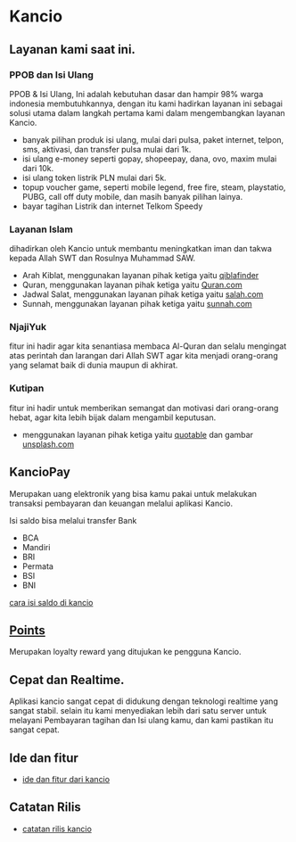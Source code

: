 # Kancio

## Layanan kami saat ini.


### PPOB dan Isi Ulang

PPOB & Isi Ulang, Ini adalah kebutuhan dasar dan hampir 98% warga indonesia membutuhkannya, dengan itu kami hadirkan layanan ini sebagai solusi utama dalam langkah pertama kami dalam mengembangkan layanan Kancio.

- banyak pilihan produk isi ulang, mulai dari pulsa, paket internet, telpon, sms, aktivasi, dan transfer pulsa mulai dari 1k.
- isi ulang e-money seperti gopay, shopeepay, dana, ovo, maxim mulai dari 10k.
- isi ulang token listrik PLN mulai dari 5k.
- topup voucher game, seperti mobile legend, free fire, steam, playstatio, PUBG, call off duty mobile, dan masih banyak pilihan lainya.
- bayar tagihan Listrik dan internet Telkom Speedy

### Layanan Islam

dihadirkan oleh Kancio untuk membantu meningkatkan iman dan takwa kepada Allah SWT dan Rosulnya Muhammad SAW.

- Arah Kiblat, menggunakan layanan pihak ketiga yaitu [qiblafinder](https://qiblafinder.withgoogle.com/intl/ms/desktop)
- Quran, menggunakan layanan pihak ketiga yaitu [Quran.com](https://quran.com/)
- Jadwal Salat, menggunakan layanan pihak ketiga yaitu [salah.com](https://salah.com/)
- Sunnah, menggunakan layanan pihak ketiga yaitu [sunnah.com](https://sunnah.com/)

### NjajiYuk

fitur ini hadir agar kita senantiasa membaca Al-Quran dan selalu mengingat atas perintah dan larangan dari Allah SWT agar kita menjadi orang-orang yang selamat baik di dunia maupun di akhirat.


### Kutipan

fitur ini hadir untuk memberikan semangat dan motivasi dari orang-orang hebat, agar kita lebih bijak dalam mengambil keputusan.

- menggunakan layanan pihak ketiga yaitu [quotable](https://github.com/lukePeavey/quotable) dan gambar [unsplash.com](https://unsplash.com/)

## KancioPay
Merupakan uang elektronik yang bisa kamu pakai untuk melakukan transaksi pembayaran dan keuangan melalui aplikasi Kancio.

Isi saldo bisa melalui transfer Bank

- BCA
- Mandiri
- BRI
- Permata
- BSI
- BNI

[cara isi saldo di kancio](http://kancio.com/deposit-saldo-kancio)

## [Points](https://kancio.com/kancio-points)

Merupakan loyalty reward yang ditujukan ke pengguna Kancio.

## Cepat dan Realtime.

Aplikasi kancio sangat cepat di didukung dengan teknologi realtime yang sangat stabil. selain itu kami menyediakan lebih dari satu server untuk melayani Pembayaran tagihan dan Isi ulang kamu, dan kami pastikan itu sangat cepat.

## Ide dan fitur
- [ide dan fitur dari kancio](https://kancio.com/ide-dan-fitur)

## Catatan Rilis
- [catatan rilis kancio](https://kancio.com/changelog)
